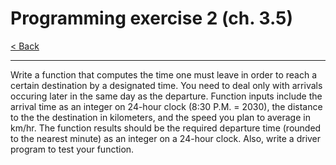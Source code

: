 # Programming exercise 2 (ch. 3.5)

[< Back](../README.md)

---

Write a function that computes the time one must leave in order to reach a certain destination by a designated time. You need to deal only with arrivals occuring later in the same day as the departure. Function inputs include the arrival time as an integer on 24-hour clock (8:30 P.M. = 2030), the distance to the the destination in kilometers, and the speed you plan to average in km/hr. The function results should be the required departure time (rounded to the nearest minute) as an integer on a 24-hour clock. Also, write a driver program to test your function.
